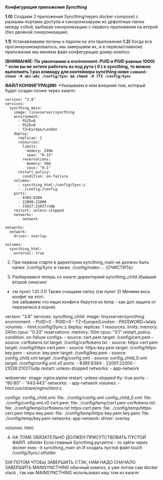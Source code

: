 ***Конфигурация приложения Syncthing***

**1.0)** Создаем 2 приложения Syncthing(через docker-compose) с разными портами доступа и синхронизируем их дефолтные папки между собой, выбирая синхронизацию с первого приложения на второй (без двойной синхронизации). 

**1.1)** Устанавливаем логины и пароли на эти приложения
**1.2)** Когда все просинхронизировалось, мы завершаем их, и в первом(главном) приложении мы меняем файл конфигурации докер-композ:

  **(ВНИМАНИЕ: По умолчанию в environment: PUID и PGID равные 1000)
               * если вы не хотите работать из под рута ( 0 ) в syncthing, то 
                 можно выполнить 1 раз команду для контейнера syncthing ниже
               ```command: chown -R abc:abc /config/Sync && chmod -R 775 /config/Sync```**
               
**ФАЙЛ КОНФИГУРАЦИИ:**
*Указываем в нем внешний том, который будет создан позже через swarm:


```
version: "3.8"
services:
  syncthing_main:
    image: linuxserver/syncthing
    environment:
      - PUID=0
      - PGID=0
      - TZ=Europe/London
    deploy:
      replicas: 1
      resources:
        limits:
          memory: 240m
          cpus: "0.33"
        reservations:
          memory: 50m
          cpus: "0.1"
      restart_policy:
        condition: on-failure
    volumes:
      - syncthing_html:/config/Sync:z
      - ./config:/config 
    ports:
      - 8384:8384
      - 22000:22000
      - 21027:21027/udp
    restart: unless-stopped
    networks:
      - network

networks:
  network:
    driver: overlay

volumes:
  syncthing_html:
    external: true
```
2) При первом старте в директории syncthing_main не должно быть папки ./config/Sync и также ./config/index-... (ОЧИСТИТЬ)

3) Разбираемся теперь со swarm директорией syncthing_child (бывший второй синксинг 
- см пункт 1.0)
3.1) Также очищаем папку (см пункт 2) 
Меняем весь конфиг на этот:  
(не забываем что наши конфиги берутся из temp - как доп защита от перезаписи в корне)

version: "3.8"
services:
  syncthing_child:
    image: linuxserver/syncthing
    environment:
      - PUID=0
      - PGID=0
      - TZ=Europe/London
      - PASSWORD=lalala
    volumes:
      - html:/config/Sync:z
    deploy:
      replicas: 1
      resources:
        limits:
          memory: 240m
          cpus: "0.33"
        reservations:
          memory: 50m
          cpus: "0.1"
      restart_policy:
        condition: on-failure
    configs:
      - source: cert.pem
        target: /config/cert.pem
      - source: csrftokens.txt
        target: /config/csrftokens.txt
      - source: https-cert.pem
        target: /config/https-cert.pem
      - source: https-key.pem
        target: /config/https-key.pem
      - source: key.pem
        target: /config/key.pem
      - source: config_child.xml
        target: /config/config.xml
      - source: config_child_0.xml
        target: /config/config.xml.v0
    ports:
      - 8385:8384
      - 22001:22000
      - 21028:21027/udp
    restart: unless-stopped
    networks:
      - app-network

  webserver:
    image: nginx:alpine
    restart: unless-stopped
    tty: true
    ports:
      - "80:80"
      - "443:443"
    networks:
      - app-network
    volumes:
      - html:/usr/share/nginx/html:z

configs:
  config_child.xml:
    file: ./config/config.xml
  config_child_0.xml:
    file: ./config/config.xml.v0
  cert.pem:
    file: ./config/temp/cert.pem
  csrftokens.txt:
    file: ./config/temp/csrftokens.txt
  https-cert.pem:
    file: ./config/temp/https-cert.pem
  https-key.pem:
    file: ./config/temp/https-key.pem
  key.pem:
    file: ./config/temp/key.pem
networks:
  app-network:
    driver: overlay

volumes:
  html:


4) НА ТОМЕ ОБЯЗАТЕЛЬНО ДОЛЖЕН ПРИСУТСТВОВАТЬ ПУСТОЙ ФАЙЛ .stfolder
Если главный Syncthing ругается - то зайти через docker exec -it syncthing_main sh
И создать пустой файл touch /config/Sync/.stfolder



5)И ПОТОМ ЧТОБЫ ЗАВЕРШИТЬ СТЭК, НАМ НАДО СНАЧАЛО ЗАВЕРШИТЬ MAINSYNCTHING обычный композ,
а уже потом сам docker stack , так как MAINSYNCTHING использовал наш том из swarm

